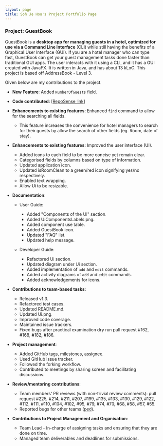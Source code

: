 ```yaml
---
layout: page
title: Soh Je Hou's Project Portfolio Page
---
```


### Project: GuestBook

GuestBook is a **desktop app for managing guests in a hotel,
optimized for use via a Command Line Interface** (CLI)
while still having the benefits of a Graphical User Interface (GUI).
If you are a hotel manager who can type fast, GuestBook can get your
guest management tasks done faster than traditional GUI apps.
The user interacts with it using a CLI, and it has a GUI created with JavaFX.
It is written in Java, and has about 13 kLoC.
This project is based off AddressBook - Level 3.

Given below are my contributions to the project.

* **New Feature**: Added `NumberOfGuests` field.

* **Code contributed**: [[RepoSense link](https://nus-cs2103-ay2223s1.github.io/tp-dashboard/?search=&sort=groupTitle&sortWithin=title&timeframe=commit&mergegroup=&groupSelect=groupByRepos&breakdown=true&checkedFileTypes=docs~functional-code~test-code~other&since=2022-09-16&tabOpen=true&tabType=authorship&tabAuthor=jehousoh&tabRepo=AY2223S1-CS2103T-W16-1%2Ftp%5Bmaster%5D&authorshipIsMergeGroup=false&authorshipFileTypes=&authorshipIsBinaryFileTypeChecked=false&authorshipIsIgnoredFilesChecked=false)]

* **Enhancements to existing features**: Enhanced `find` command to allow for the searching all fields.
  * This feature increases the convenience for hotel managers to search for their guests by allow the search of other
    fields (eg. Room, date of stay).

* **Enhancements to existing features**: Improved the user interface (UI).
  * Added icons to each field to be more concise yet remain clear.
  * Categorised fields by columns based on type of information.
  * Updated application icon.
  * Updated isRoomClean to a green/red icon signifying yes/no respectively.
  * Enabled text wrapping.
  * Allow Ui to be resizable.

* **Documentation**:
  * User Guide:
    * Added "Components of the UI" section.
    * Added UiComponentsLabels.png.
    * Added component use table.
    * Added GuestBook icon.
    * Updated "FAQ" list.
    * Updated help message.

  * Developer Guide:
    * Refactored Ui section.
    * Updated diagram under Ui section.
    * Added implementation of `add` and `edit` commands.
    * Added activity diagrams of `add` and `edit` commands.
    * Added acknowledgements for icons.

* **Contributions to team-based tasks**:
  * Released v1.3.
  * Refactored test cases.
  * Updated README.md.
  * Updated Ui.png.
  * Improved code coverage.
  * Maintained issue trackers.
  * Fixed bugs after practical examination dry run pull request #162, #168, #182, #186.

* **Project management**:
  * Added GitHub tags, milestones, assignee.
  * Used GitHub issue tracker.
  * Followed the forking workflow.
  * Contributed to meetings by sharing screen and facilitating discussions.

* **Review/mentoring contributions**:
  * Team members' PR reviews (with non-trivial review comments): pull request #225, #214, #211, #207, #199, #135, #133, 
  #130, #129, #122, #112, #111, #110, #104, #102, #95, #79, #74, #70, #68, #58, #57, #55.
  * Reported bugs for other teams ([ped](https://github.com/jehousoh/ped/issues)).

* **Contributions to Project Management and Organisation**:
  * Team Lead - In-charge of assigning tasks and ensuring that they are done on time.
  * Managed team deliverables and deadlines for submissions.
